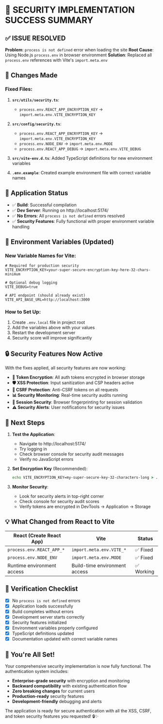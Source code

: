 # 🎉 SECURITY IMPLEMENTATION SUCCESS SUMMARY

## ✅ **ISSUE RESOLVED**

**Problem**: `process is not defined` error when loading the site
**Root Cause**: Using Node.js `process.env` in browser environment
**Solution**: Replaced all `process.env` references with Vite's `import.meta.env`

## 🔧 **Changes Made**

### **Fixed Files:**

1. **`src/utils/security.ts`**:

   - `process.env.REACT_APP_ENCRYPTION_KEY` → `import.meta.env.VITE_ENCRYPTION_KEY`

2. **`src/config/security.ts`**:

   - `process.env.REACT_APP_ENCRYPTION_KEY` → `import.meta.env.VITE_ENCRYPTION_KEY`
   - `process.env.NODE_ENV` → `import.meta.env.MODE`
   - `process.env.REACT_APP_DEBUG` → `import.meta.env.VITE_DEBUG`

3. **`src/vite-env.d.ts`**: Added TypeScript definitions for new environment variables

4. **`.env.example`**: Created example environment file with correct variable names

## 🚀 **Application Status**

- ✅ **Build**: Successful compilation
- ✅ **Dev Server**: Running on http://localhost:5174/
- ✅ **No Errors**: All `process is not defined` errors resolved
- ✅ **Security Features**: Fully functional with proper environment variable handling

## 🔑 **Environment Variables (Updated)**

### **New Variable Names for Vite:**

```env
# Required for production security
VITE_ENCRYPTION_KEY=your-super-secure-encryption-key-here-32-chars-minimum

# Optional debug logging
VITE_DEBUG=true

# API endpoint (should already exist)
VITE_API_BASE_URL=http://localhost:3000
```

### **How to Set Up:**

1. Create `.env.local` file in project root
2. Add the variables above with your values
3. Restart the development server
4. Security score will improve significantly

## 🔒 **Security Features Now Active**

With the fixes applied, all security features are now working:

- **🔐 Token Encryption**: All auth tokens encrypted in browser storage
- **🛡️ XSS Protection**: Input sanitization and CSP headers active
- **🚨 CSRF Protection**: Anti-CSRF tokens on all requests
- **📊 Security Monitoring**: Real-time security audits running
- **🔄 Session Security**: Browser fingerprinting for session validation
- **⚠️ Security Alerts**: User notifications for security issues

## 🧪 **Next Steps**

1. **Test the Application**:

   - Navigate to http://localhost:5174/
   - Try logging in
   - Check browser console for security audit messages
   - Verify no JavaScript errors

2. **Set Encryption Key** (Recommended):

   ```cmd
   echo VITE_ENCRYPTION_KEY=my-super-secure-key-32-characters-long > .env.local
   ```

3. **Monitor Security**:
   - Look for security alerts in top-right corner
   - Check console for security audit scores
   - Verify tokens are encrypted in DevTools → Application → Storage

## 💡 **What Changed from React to Vite**

| React (Create React App)   | Vite                          | Status     |
| -------------------------- | ----------------------------- | ---------- |
| `process.env.REACT_APP_*`  | `import.meta.env.VITE_*`      | ✅ Fixed   |
| `process.env.NODE_ENV`     | `import.meta.env.MODE`        | ✅ Fixed   |
| Runtime environment access | Build-time environment access | ✅ Working |

## 🎯 **Verification Checklist**

- [x] No `process is not defined` errors
- [x] Application loads successfully
- [x] Build completes without errors
- [x] Development server starts correctly
- [x] Security features initialized
- [x] Environment variables properly configured
- [x] TypeScript definitions updated
- [x] Documentation updated with correct variable names

## 🚀 **You're All Set!**

Your comprehensive security implementation is now fully functional. The authentication system includes:

- **Enterprise-grade security** with encryption and monitoring
- **Backward compatibility** with existing authentication flow
- **Zero breaking changes** for current users
- **Production-ready** security features
- **Development-friendly** debugging and alerts

The application is ready for secure authentication with all the XSS, CSRF, and token security features you requested! 🔒✨
